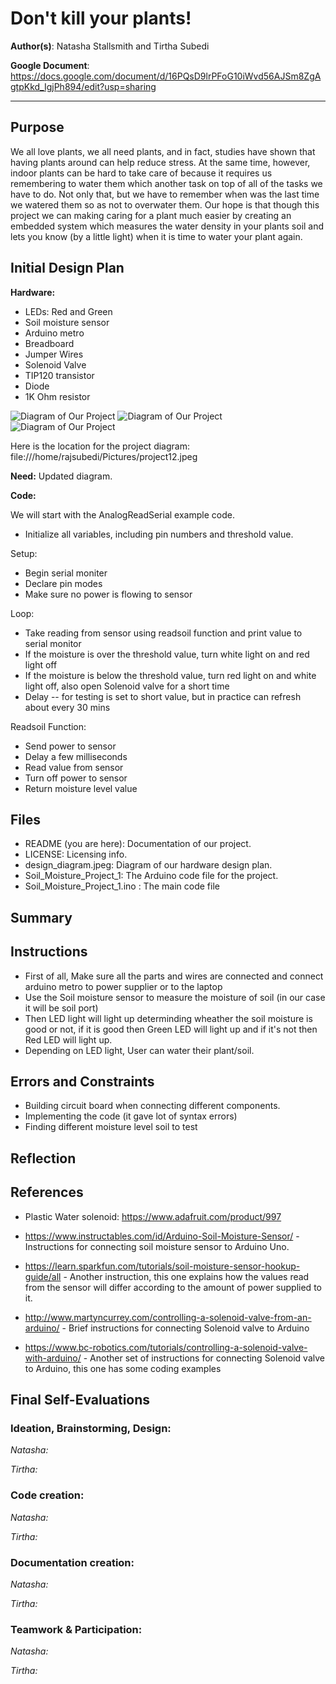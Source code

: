 # Don't kill your plants!

**Author(s)**: Natasha Stallsmith and Tirtha Subedi

**Google Document**: https://docs.google.com/document/d/16PQsD9lrPFoG10iWvd56AJSm8ZgAgtpKkd_IgjPh894/edit?usp=sharing

---
## Purpose

We all love plants, we all need plants, and in fact, studies have shown that having plants around can help reduce stress. At the same time, however, indoor plants can be hard to take care of because it requires us remembering to water them which another task on top of all of the tasks we have to do. Not only that, but we have to remember when was the last time we watered them so as not to overwater them. Our hope is that though this project we can making caring for a plant much easier by creating an embedded system which measures the water density in your plants soil and lets you know (by a little light) when it is time to water your plant again.

## Initial Design Plan

**Hardware:**
- LEDs: Red and Green
- Soil moisture sensor
- Arduino metro
- Breadboard 
- Jumper Wires
- Solenoid Valve
- TIP120 transistor
- Diode
- 1K Ohm resistor

![Diagram of Our Project](design_diagram.jpeg "A Diagram of Our Hardware Design Plans.")
![Diagram of Our Project](50906911_2329091100711144_2179821461793931264_n.jpg "A Diagram of Our Design")
![Diagram of Our Project](water-valve.jpg "A Diagram of Our Design with water valve")

Here is the location for the project diagram: 
 file:///home/rajsubedi/Pictures/project12.jpeg
 
__Need:__ Updated diagram.
  
**Code:**

We will start with the AnalogReadSerial example code.

- Initialize all variables, including pin numbers and threshold value.

Setup:
- Begin serial moniter
- Declare pin modes
- Make sure no power is flowing to sensor

Loop:
- Take reading from sensor using readsoil function and print value to serial monitor
- If the moisture is over the threshold value, turn white light on and red light off
- If the moisture is below the threshold value, turn red light on and white light off, also open Solenoid valve for a short time
- Delay -- for testing is set to short value, but in practice can refresh about every 30 mins

Readsoil Function:
- Send power to sensor
- Delay a few milliseconds
- Read value from sensor
- Turn off power to sensor
- Return moisture level value


## Files

- README (you are here): Documentation of our project.
- LICENSE: Licensing info.
- design_diagram.jpeg: Diagram of our hardware design plan.
- Soil_Moisture_Project_1: The Arduino code file for the project.
- Soil_Moisture_Project_1.ino : The main code file

## Summary

## Instructions
   - First of all, Make sure all the parts and wires are connected and connect arduino metro to power supplier or to the laptop
   - Use the Soil moisture sensor to measure the moisture of soil (in our case it will be soil port)
   - Then LED light will light up determinding wheather the soil moisture is good or not, if it is good then Green LED will
     light up and if it's not then Red LED will light up.
   - Depending on LED light, User can water their plant/soil. 

## Errors and Constraints
   - Building circuit board when connecting different components.
   - Implementing the code (it gave lot of syntax errors)
   - Finding different moisture level soil to test 

## Reflection

## References
- Plastic Water solenoid: https://www.adafruit.com/product/997
  
- https://www.instructables.com/id/Arduino-Soil-Moisture-Sensor/ - Instructions for connecting soil moisture sensor to Arduino Uno.
- https://learn.sparkfun.com/tutorials/soil-moisture-sensor-hookup-guide/all - Another instruction, this one explains how the values read from the sensor will differ according to the amount of power supplied to it.
- http://www.martyncurrey.com/controlling-a-solenoid-valve-from-an-arduino/ - Brief instructions for connecting Solenoid valve to Arduino
- https://www.bc-robotics.com/tutorials/controlling-a-solenoid-valve-with-arduino/ - Another set of instructions for connecting Solenoid valve to Arduino, this one has some coding examples



## Final Self-Evaluations

### Ideation, Brainstorming, Design:

*Natasha:*

*Tirtha:*

### Code creation: 

*Natasha:*

*Tirtha:*

### Documentation creation:

*Natasha:*

*Tirtha:*

### Teamwork & Participation:

*Natasha:*

*Tirtha:*
